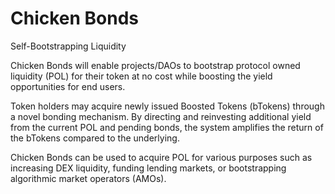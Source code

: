 # Chicken Bonds

Self-Bootstrapping Liquidity

Chicken Bonds will enable projects/DAOs to bootstrap protocol owned liquidity (POL) for their token at no cost while boosting the yield opportunities for end users.

Token holders may acquire newly issued Boosted Tokens (bTokens) through a novel bonding mechanism. By directing and reinvesting additional yield from the current POL and pending bonds, the system amplifies the return of the bTokens compared to the underlying. 

Chicken Bonds can be used to acquire POL for various purposes such as increasing DEX liquidity, funding lending markets, or bootstrapping algorithmic market operators (AMOs).
